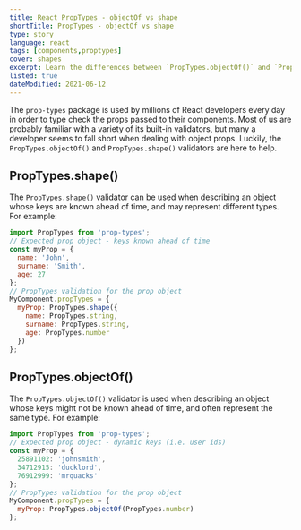 ```yaml
---
title: React PropTypes - objectOf vs shape
shortTitle: PropTypes - objectOf vs shape
type: story
language: react
tags: [components,proptypes]
cover: shapes
excerpt: Learn the differences between `PropTypes.objectOf()` and `PropTypes.shape()` and where to use each one with this quick guide.
listed: true
dateModified: 2021-06-12
---
```


The `prop-types` package is used by millions of React developers every day in order to type check the props passed to their components. Most of us are probably familiar with a variety of its built-in validators, but many a developer seems to fall short when dealing with object props. Luckily, the `PropTypes.objectOf()` and `PropTypes.shape()` validators are here to help.

## PropTypes.shape()

The `PropTypes.shape()` validator can be used when describing an object whose keys are known ahead of time, and may represent different types. For example:

```js
import PropTypes from 'prop-types';
// Expected prop object - keys known ahead of time
const myProp = {
  name: 'John',
  surname: 'Smith',
  age: 27
};
// PropTypes validation for the prop object
MyComponent.propTypes = {
  myProp: PropTypes.shape({
    name: PropTypes.string,
    surname: PropTypes.string,
    age: PropTypes.number
  })
};
```

## PropTypes.objectOf()

The `PropTypes.objectOf()` validator is used when describing an object whose keys might not be known ahead of time, and often represent the same type. For example:

```js
import PropTypes from 'prop-types';
// Expected prop object - dynamic keys (i.e. user ids)
const myProp = {
  25891102: 'johnsmith',
  34712915: 'ducklord',
  76912999: 'mrquacks'
};
// PropTypes validation for the prop object
MyComponent.propTypes = {
  myProp: PropTypes.objectOf(PropTypes.number)
};
```

